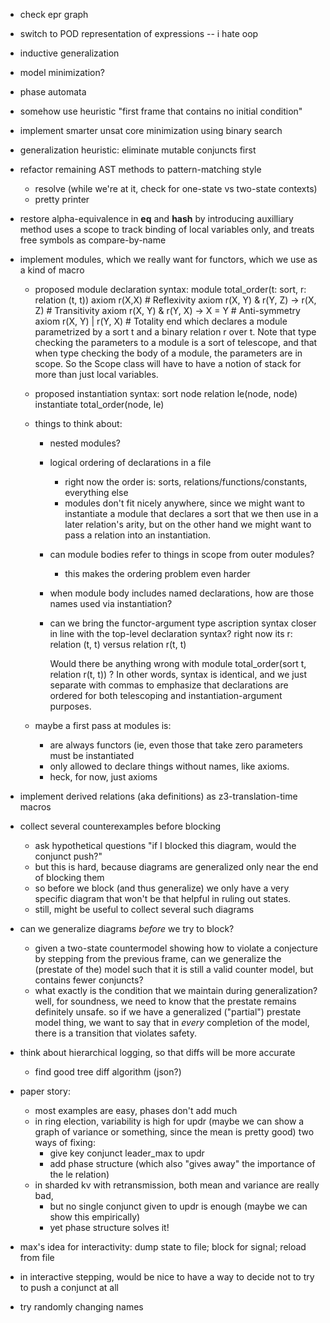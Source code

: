 - check epr graph
- switch to POD representation of expressions -- i hate oop
- inductive generalization
- model minimization?
- phase automata
- somehow use heuristic "first frame that contains no initial condition"
- implement smarter unsat core minimization using binary search
- generalization heuristic: eliminate mutable conjuncts first
- refactor remaining AST methods to pattern-matching style
    - resolve (while we're at it, check for one-state vs two-state contexts)
    - pretty printer
- restore alpha-equivalence in __eq__ and __hash__ by introducing auxilliary
  method uses a scope to track binding of local variables only, and treats free
  symbols as compare-by-name
- implement modules, which we really want for functors, which we use as a kind of macro
    - proposed module declaration syntax:
        module total_order(t: sort, r: relation (t, t))
          axiom r(X,X)                        # Reflexivity
          axiom r(X, Y) & r(Y, Z) -> r(X, Z)  # Transitivity
          axiom r(X, Y) & r(Y, X) -> X = Y    # Anti-symmetry
          axiom r(X, Y) | r(Y, X)             # Totality
        end
      which declares a module parametrized by a sort t and a binary relation r over t.
      Note that type checking the parameters to a module is a sort of telescope,
      and that when type checking the body of a module, the parameters are in scope.
      So the Scope class will have to have a notion of stack for more than just
      local variables.
    - proposed instantiation syntax:
        sort node
        relation le(node, node)
        instantiate total_order(node, le)
    - things to think about:
      - nested modules?
      - logical ordering of declarations in a file
          - right now the order is: sorts, relations/functions/constants, everything else
          - modules don't fit nicely anywhere, since we might want to instantiate a module
            that declares a sort that we then use in a later relation's arity,
            but on the other hand we might want to pass a relation into an instantiation.
      - can module bodies refer to things in scope from outer modules?
          - this makes the ordering problem even harder
      - when module body includes named declarations, how are those names used via
        instantiation?
      - can we bring the functor-argument type ascription syntax closer in line with
        the top-level declaration syntax? right now its
            r: relation (t, t)
        versus
            relation r(t, t)

        Would there be anything wrong with
            module total_order(sort t, relation r(t, t))
        ? In other words, syntax is identical, and we just separate with commas to emphasize
        that declarations are ordered for both telescoping and instantiation-argument purposes.

    - maybe a first pass at modules is:
      - are always functors (ie, even those that take zero parameters must be instantiated
      - only allowed to declare things without names, like axioms.
      - heck, for now, just axioms


- implement derived relations (aka definitions) as z3-translation-time macros
- collect several counterexamples before blocking
    - ask hypothetical questions "if I blocked this diagram, would the conjunct push?"
    - but this is hard, because diagrams are generalized only near the end of blocking them
    - so before we block (and thus generalize) we only have a very specific diagram
      that won't be that helpful in ruling out states.
    - still, might be useful to collect several such diagrams

- can we generalize diagrams *before* we try to block?
    - given a two-state countermodel showing how to violate a conjecture
      by stepping from the previous frame, can we generalize the (prestate of the) model
      such that it is still a valid counter model, but contains fewer conjuncts?
    - what exactly is the condition that we maintain during generalization?
      well, for soundness, we need to know that the prestate remains definitely unsafe.
      so if we have a generalized ("partial") prestate model thing, we want to say
      that in *every* completion of the model, there is a transition that violates safety.

- think about hierarchical logging, so that diffs will be more accurate
    - find good tree diff algorithm (json?)

- paper story:
    - most examples are easy, phases don't add much
    - in ring election, variability is high for updr
      (maybe we can show a graph of variance or something, since the mean is pretty good)
      two ways of fixing:
        - give key conjunct leader_max to updr
        - add phase structure (which also "gives away" the importance of the le relation)
    - in sharded kv with retransmission, both mean and variance are really bad,
        - but no single conjunct given to updr is enough (maybe we can show this empirically)
        - yet phase structure solves it!

- max's idea for interactivity: dump state to file; block for signal; reload from file

- in interactive stepping, would be nice to have a way to decide not to try to push a conjunct at all

- try randomly changing names

